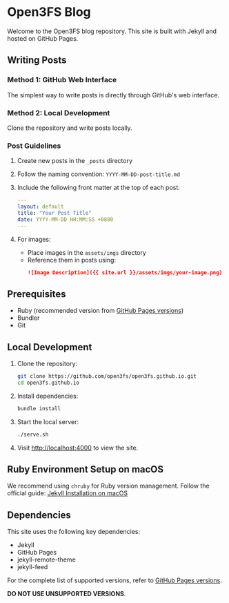 # Open3FS Blog

Welcome to the Open3FS blog repository. This site is built with Jekyll and hosted on GitHub Pages.

## Writing Posts

### Method 1: GitHub Web Interface
The simplest way to write posts is directly through GitHub's web interface.

### Method 2: Local Development
Clone the repository and write posts locally.

### Post Guidelines

1. Create new posts in the `_posts` directory
2. Follow the naming convention: `YYYY-MM-DD-post-title.md`
3. Include the following front matter at the top of each post:

   ```yaml
   ---
   layout: default
   title: "Your Post Title"
   date: YYYY-MM-DD HH:MM:SS +0800
   ---
   ```

4. For images:
   - Place images in the `assets/imgs` directory
   - Reference them in posts using:
     ```markdown
     ![Image Description]({{ site.url }}/assets/imgs/your-image.png)
     ```

## Prerequisites

- Ruby (recommended version from [GitHub Pages versions](https://pages.github.com/versions/))
- Bundler
- Git

## Local Development

1. Clone the repository:
   ```bash
   git clone https://github.com/open3fs/open3fs.github.io.git
   cd open3fs.github.io
   ```

2. Install dependencies:
   ```bash
   bundle install
   ```

3. Start the local server:
   ```bash
   ./serve.sh
   ```

4. Visit [http://localhost:4000](http://localhost:4000) to view the site.

## Ruby Environment Setup on macOS

We recommend using `chruby` for Ruby version management. Follow the official guide:
[Jekyll Installation on macOS](https://jekyllrb.com/docs/installation/macos/)

## Dependencies

This site uses the following key dependencies:
- Jekyll
- GitHub Pages
- jekyll-remote-theme
- jekyll-feed

For the complete list of supported versions, refer to [GitHub Pages versions](https://pages.github.com/versions/).

**DO NOT USE UNSUPPORTED VERSIONS**.
